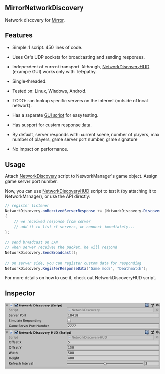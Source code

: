 
## MirrorNetworkDiscovery

Network discovery for [Mirror](https://github.com/vis2k/Mirror).


## Features

- Simple. 1 script. 450 lines of code.

- Uses C#'s UDP sockets for broadcasting and sending responses.

- Independent of current transport. Although, [NetworkDiscoveryHUD](/NetworkDiscoveryHUD.cs) (example GUI) works only with Telepathy.

- Single-threaded.

- Tested on: Linux, Windows, Android.

- TODO: can lookup specific servers on the internet (outside of local network).

- Has a separate [GUI script](/NetworkDiscoveryHUD.cs) for easy testing.

- Has support for custom response data.

- By default, server responds with: current scene, number of players, max number of players, game server port number, game signature.

- No impact on performance.


## Usage

Attach [NetworkDiscovery](/NetworkDiscovery.cs) script to NetworkManager's game object. Assign game server port number.

Now, you can use [NetworkDiscoveryHUD](/NetworkDiscoveryHUD.cs) script to test it (by attaching it to NetworkManager), or use the API directly:

```cs
// register listener
NetworkDiscovery.onReceivedServerResponse += (NetworkDiscovery.DiscoveryInfo info) =>
{
	// we received response from server
	// add it to list of servers, or connect immediately...
};

// send broadcast on LAN
// when server receives the packet, he will respond
NetworkDiscovery.SendBroadcast();

// on server side, you can register custom data for responding
NetworkDiscovery.RegisterResponseData("Game mode", "Deathmatch");
```

For more details on how to use it, check out NetworkDiscoveryHUD script.


## Inspector

![](/NetworkDiscoveryInInspector.png)

